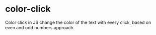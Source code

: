# color-click
Color click in JS
change the color of the text with every click, based on even and odd numbers approach. 
